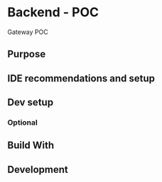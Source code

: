 # Backend - POC
Gateway POC

## Purpose

## IDE recommendations and setup

## Dev setup

### Optional

## Build With

## Development